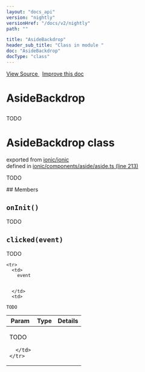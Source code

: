 ```yaml
---
layout: "docs_api"
version: "nightly"
versionHref: "/docs/v2/nightly"
path: ""

title: "AsideBackdrop"
header_sub_title: "Class in module "
doc: "AsideBackdrop"
docType: "class"
---
```



<div class="improve-docs">
  <a href='http://github.com/driftyco/ionic/tree/master/#L'>
    View Source
  </a>
  &nbsp;
  <a href='http://github.com/driftyco/ionic/edit/master/#L'>
    Improve this doc
  </a>
</div>




<h1 class="api-title">

  AsideBackdrop



</h1>





TODO



<h1 class="class export">AsideBackdrop <span class="type">class</span></h1>
<p class="module">exported from <a href='undefined'>ionic/ionic</a><br/>
defined in <a href="https://github.com/driftyco/ionic2/tree/master/ionic/components/aside/aside.ts#L213-L264">ionic/components/aside/aside.ts (line 213)</a>
</p>
<p><p>TODO</p>
</p>
## Members

<div id="onInit"></div>
<h2>
  <code>onInit()</code>

</h2>

TODO











<div id="clicked"></div>
<h2>
  <code>clicked(event)</code>

</h2>

TODO



<table class="table" style="margin:0;">
  <thead>
    <tr>
      <th>Param</th>
      <th>Type</th>
      <th>Details</th>
    </tr>
  </thead>
  <tbody>
    
    <tr>
      <td>
        event
        
        
      </td>
      <td>
        
  <code>TODO</code>
      </td>
      <td>
        <p>TODO</p>

        
      </td>
    </tr>
    
  </tbody>
</table>









